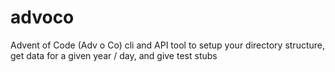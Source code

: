 # advoco
Advent of Code (Adv o Co) cli and API tool to setup your directory structure, get data for a given year / day, and give test stubs
